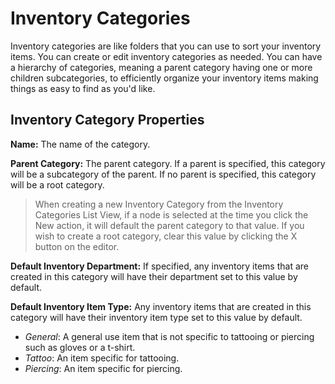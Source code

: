 # Inventory Categories

Inventory categories are like folders that you can use to sort your inventory items. You can create or edit inventory categories as needed. You can have a hierarchy of categories, meaning a parent category having one or more children subcategories, to efficiently organize your inventory items making things as easy to find as you'd like.

## Inventory Category Properties

**Name:** The name of the category.

**Parent Category:** The parent category. If a parent is specified, this category will be a subcategory of the parent. If no parent is specified, this category will be a root category.

> When creating a new Inventory Category from the Inventory Categories List View, if a node is selected at the time you click the New action, it will default the parent category to that value. If you wish to create a root category, clear this value by clicking the X button on the editor.

**Default Inventory Department:** If specified, any inventory items that are created in this category will have their department set to this value by default.

**Default Inventory Item Type:** Any inventory items that are created in this category will have their inventory item type set to this value by default.

+ *General*: A general use item that is not specific to tattooing or piercing such as gloves or a t-shirt.
+ *Tattoo*: An item specific for tattooing.  
+ *Piercing*: An item specific for piercing.